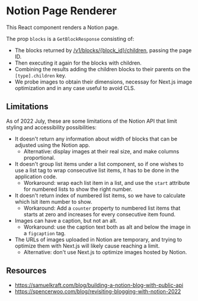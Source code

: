 # Notion Page Renderer

This React component renders a Notion page.

The prop `blocks` is a `GetBlockResponse` consisting of:
* The blocks returned by [/v1/blocks/{block_id}/children](https://developers.notion.com/reference/get-block-children), passing the page ID.
* Then executing it again for the blocks with children.
* Combining the results adding the children blocks to their parents on the `[type].children` key.
* We probe images to obtain their dimensions, necessay for Next.js image optimization and in any case useful to avoid CLS.

## Limitations

As of 2022 July, these are some limitations of the Notion API that limit styling and accessibility possibilities:

* It doesn't return any information about width of blocks that can be adjusted using the Notion app.
  * Alternative: display images at their real size, and make columns proportional.
* It doesn't group list items under a list component, so if one wishes to use a list tag to wrap consecutive list items, it has to be done in the application code.
  * Workaround: wrap each list item in a list, and use the `start` attribute for numbered lists to show the right number.
* It doesn't return index of numbered list items, so we have to calculate which lsit item number to show.
  * Workaround: Add a `counter` property to numbered list items that starts at zero and increases for every consecutive item found.
* Images can have a caption, but not an alt.
  * Workaround: use the caption text both as alt and below the image in a `figcaption` tag.
* The URLs of images uploaded in Notion are temporary, and trying to optimize them with Next.js will likely cause reaching a limit.
  * Alternative: don't use Next.js to optimize images hosted by Notion.
  
## Resources

* https://samuelkraft.com/blog/building-a-notion-blog-with-public-api
* https://spencerwoo.com/blog/revisiting-blogging-with-notion-2022
